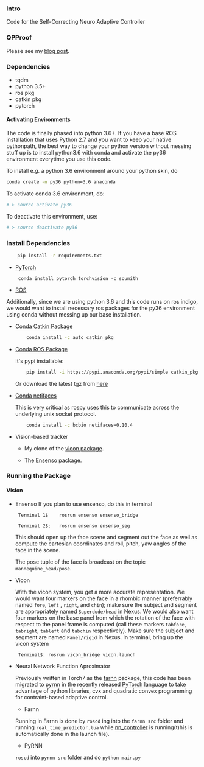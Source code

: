### Intro

Code for the Self-Correcting Neuro Adaptive Controller

### QPProof

Please see my [blog post](http://lakehanne.github.io/QP-Layer-MRAS).

### Dependencies 
- tqdm
- python 3.5+
- ros pkg
- catkin pkg
- pytorch

#### Activating Environments 

The code is finally phased into python 3.6+. If you have a base ROS installation that uses
 Python 2.7 and you want to keep your native pythonpath, the best way to change your python version 
 without messing stuff up is to install python3.6 with conda and activate the py36 environment
 everytime you use this code.

To install e.g. a python 3.6 environment around your python skin, do

```bash
conda create -n py36 python=3.6 anaconda
```

To activate conda 3.6  environment, do:

```bash
# > source activate py36
```

To deactivate this environment, use:

```bash
# > source deactivate py36
```

### Install Dependencies

```bash
	pip install -r requirements.txt
```

- [PyTorch](http://pytorch.org/)

	<pre><code> conda install pytorch torchvision -c soumith </code></pre>

- [ROS](http://wiki.ros.org/indigo/Installation/Ubuntu)

Additionally, since we are using python 3.6 and this code runs on ros indigo, we would want to install necessary ros
packages for the py36 environment using conda without messing up our base installation.

- [Conda Catkin Package](https://anaconda.org/auto/catkin_pkg)
	
	```bash
		conda install -c auto catkin_pkg
	```

- [Conda ROS Package](https://anaconda.org/jdh88/rospkg)
	
	It's pypi installable:

	```bash
		pip install -i https://pypi.anaconda.org/pypi/simple catkin_pkg
	```

	Or download the latest tgz from [here](http://download.ros.org/downloads/rospkg/)

- [Conda netifaces](https://anaconda.org/bcbio/netifaces)

	This is very critical as rospy uses this to communicate across the underlying unix socket protocol.

	```bash
		conda install -c bcbio netifaces=0.10.4
	```

- Vision-based tracker
	- My clone of the [vicon package](https://github.com/lakehanne/superchicko/tree/indigo-devel/vicon).

	- The [Ensenso package](https://github.com/lakehanne/ensenso).

### Running the Package

#### Vision

-	Ensenso
	If you plan to use ensenso, do this in terminal

	
	<pre class="terminal"><code> Terminal 1$	rosrun ensenso ensenso_bridge </pre></code>
	<pre class="terminal"><code> Terminal 2$:	rosrun ensenso ensenso_seg </pre></code>
	

	This should open up the face scene and segment out the face as well as compute the cartesian coordinates and roll, pitch, yaw angles of the face in the scene.

	The pose tuple of the face is broadcast on the topic `mannequine_head/pose`.

- 	Vicon

	With the vicon system, you get a more accurate representation. We would want four markers on the face in a rhombic manner (preferrably named `fore`, `left` , `right`, and `chin`); make sure the subject and segment are appropriately named `Superdude/head` in Nexus. We would also want four markers on the base panel from which the rotation of the face with respect to the panel frame is computed (call these markers `tabfore`, `tabright`, `tableft` and `tabchin` respectively). Make sure the subject and segment are named `Panel/rigid` in Nexus. In terminal, bring up the vicon system

		
	<pre class="terminal"><code> Terminal$:	rosrun vicon_bridge vicon.launch</pre></code>
	

- 	Neural Network Function Aproximator


	Previously written in Torch7 as the [farnn](/farnn) package, this code has been migrated to [pyrnn](/pyrnn) in the recently released [PyTorch](pytorch) language to take advantage of python libraries, cvx and quadratic convex programming for contraint-based adaptive control.

	- Farnn

	Running in Farnn is done by `roscd` ing into the `farnn src` folder and running `real_time_predictor.lua` while [nn_controller](/nn_controller) is running(t)his is automatically done in the launch file).

	- PyRNN

	`roscd` into `pyrnn src` folder and do `python main.py`


